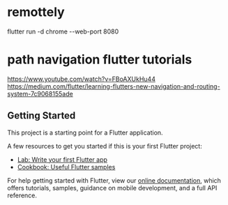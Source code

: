 # remottely
flutter run -d chrome --web-port 8080

# path navigation flutter tutorials
https://www.youtube.com/watch?v=FBoAXUkHu44
https://medium.com/flutter/learning-flutters-new-navigation-and-routing-system-7c9068155ade

## Getting Started

This project is a starting point for a Flutter application.

A few resources to get you started if this is your first Flutter project:

- [Lab: Write your first Flutter app](https://flutter.dev/docs/get-started/codelab)
- [Cookbook: Useful Flutter samples](https://flutter.dev/docs/cookbook)

For help getting started with Flutter, view our
[online documentation](https://flutter.dev/docs), which offers tutorials,
samples, guidance on mobile development, and a full API reference.
